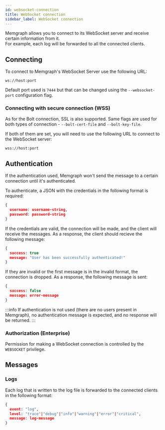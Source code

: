 ```yaml
---
id: websocket-connection
title: WebSocket connection
sidebar_label: WebSocket connection
---
```


Memgraph allows you to connect to its WebSocket server and receive certain information
from it.  
For example, each log will be forwarded to all the connected clients.


## Connecting

To connect to Memgraph's WebSocket Server use the following URL:

```plaintext
ws://host:port
```

Default port used is `7444` but that can be changed using the `--websocket-port` configuration
flag.

### Connecting with secure connection (WSS)

As for the Bolt connection, SSL is also supported.
Same flags are used for both types of connection - `--bolt-cert-file` and `--bolt-key-file`.

If both of them are set, you will need to use the following URL to connect
to the WebSocket server:

```plaintext
wss://host:port
```

## Authentication

If the authentication used, Memgraph won't send the message to a certain connection
until it's authenticated.

To authenticate, a JSON with the credentials in the following format is required:
```json
{
  username: username-string,
  password: password-string
}
```

If the credentials are valid, the connection will be made, and the client will receive
the messages. As a response, the client should recieve the following message:
```json
{
  success: true
  message: "User has been successfully authenticated!"
}
```


If they are invalid or the first message is in the invalid format, the connection is dropped.
As a response, the following message is sent:
```json
{
  success: false
  message: error-message
}
```

:::info
If authentication is not used (there are no users present in Memgraph), no authentication message
is expected, and no response will be returned.
:::


### Authorization (Enterprise)

Permission for making a WebSocket connection is controlled by the `WEBSOCKET` privilege.

## Messages

### Logs

Each log that is written to the log file is forwarded to the connected clients in the following
format:

```json
{
  event: "log",
  level: "trace"|"debug"|"info"|"warning"|"error"|"critical",
  message: log-message
}
```
